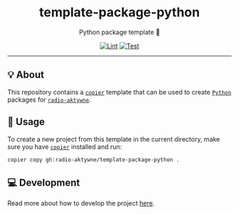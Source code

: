 <h1 align="center">template-package-python</h1>

<div align="center">

Python package template 🐍

[![Lint](https://github.com/radio-aktywne/template-package-python/actions/workflows/lint.yaml/badge.svg)](https://github.com/radio-aktywne/template-package-python/actions/workflows/lint.yaml)
[![Test](https://github.com/radio-aktywne/template-package-python/actions/workflows/test.yaml/badge.svg)](https://github.com/radio-aktywne/template-package-python/actions/workflows/test.yaml)

</div>

---

## 💡 About

This repository contains a [`copier`](https://copier.readthedocs.io) template
that can be used to create [`Python`](https://www.python.org) packages for
[`radio-aktywne`](https://github.com/radio-aktywne).

## 📜 Usage

To create a new project from this template in the current directory,
make sure you have [`copier`](https://copier.readthedocs.io) installed and run:

```sh
copier copy gh:radio-aktywne/template-package-python .
```

## 💻 Development

Read more about how to develop the project
[here](https://github.com/radio-aktywne/template-package-python/blob/main/CONTRIBUTING.md).
